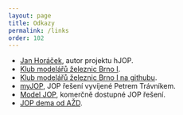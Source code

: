 ```yaml
---
layout: page
title: Odkazy
permalink: /links
order: 102
---
```


 * [Jan Horáček](http://apophis.cz/), autor projektu hJOP.
 * [Klub modelářů železnic Brno I](http://kmz-brno.cz/).
 * [Klub modelářů železnic Brno I na githubu](https://github.com/kmzbrnoI/).
 * [myJOP](http://jopka.cz/), JOP řešení vyvíjené Petrem Trávníkem.
 * [Model JOP](http://modeljop.cz/), komerčně dostupné JOP řešení.
 * [JOP dema od AŽD](https://www.azd.cz/media/ke-stazeni/).


